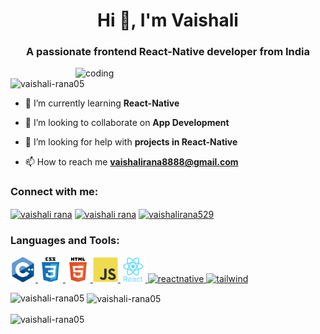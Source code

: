 <h1 align="center">Hi 👋, I'm Vaishali</h1>
<h3 align="center">A passionate frontend React-Native developer from India</h3>

<img align="right" alt="coding" width="400" src="https://mir-s3-cdn-cf.behance.net/project_modules/disp/601014116770475.6068beff4640a.gif
">
<p align="left"> <img src="" alt="vaishali-rana05" /> </p>

- 🌱 I’m currently learning **React-Native**

- 👯 I’m looking to collaborate on **App Development**

- 🤝 I’m looking for help with **projects in React-Native**

- 📫 How to reach me **vaishalirana8888@gmail.com**

<h3 align="left">Connect with me:</h3>
<p align="left">
<a href="https://linkedin.com/in/vaishali rana" target="blank"><img align="center" src="https://raw.githubusercontent.com/rahuldkjain/github-profile-readme-generator/master/src/images/icons/Social/linked-in-alt.svg" alt="vaishali rana" height="30" width="40" /></a>
<a href="https://fb.com/vaishali rana" target="blank"><img align="center" src="https://raw.githubusercontent.com/rahuldkjain/github-profile-readme-generator/master/src/images/icons/Social/facebook.svg" alt="vaishali rana" height="30" width="40" /></a>
<a href="https://hashnode.com/vaishalirana529" target="blank"><img align="center" src="https://raw.githubusercontent.com/rahuldkjain/github-profile-readme-generator/master/src/images/icons/Social/hashnode.svg" alt="vaishalirana529" height="30" width="40" /></a>
</p>

<h3 align="left">Languages and Tools:</h3>
<p align="left"> <a href="https://www.w3schools.com/cpp/" target="_blank" rel="noreferrer"> <img src="https://raw.githubusercontent.com/devicons/devicon/master/icons/cplusplus/cplusplus-original.svg" alt="cplusplus" width="40" height="40"/> </a> <a href="https://www.w3schools.com/css/" target="_blank" rel="noreferrer"> <img src="https://raw.githubusercontent.com/devicons/devicon/master/icons/css3/css3-original-wordmark.svg" alt="css3" width="40" height="40"/> </a> <a href="https://www.w3.org/html/" target="_blank" rel="noreferrer"> <img src="https://raw.githubusercontent.com/devicons/devicon/master/icons/html5/html5-original-wordmark.svg" alt="html5" width="40" height="40"/> </a> <a href="https://developer.mozilla.org/en-US/docs/Web/JavaScript" target="_blank" rel="noreferrer"> <img src="https://raw.githubusercontent.com/devicons/devicon/master/icons/javascript/javascript-original.svg" alt="javascript" width="40" height="40"/> </a> <a href="https://reactjs.org/" target="_blank" rel="noreferrer"> <img src="https://raw.githubusercontent.com/devicons/devicon/master/icons/react/react-original-wordmark.svg" alt="react" width="40" height="40"/> </a> <a href="https://reactnative.dev/" target="_blank" rel="noreferrer"> <img src="https://reactnative.dev/img/header_logo.svg" alt="reactnative" width="40" height="40"/> </a> <a href="https://tailwindcss.com/" target="_blank" rel="noreferrer"> <img src="https://www.vectorlogo.zone/logos/tailwindcss/tailwindcss-icon.svg" alt="tailwind" width="40" height="40"/> </a> </p>

<p><img align="left" src="https://github-readme-stats.vercel.app/api/top-langs?username=vaishali-rana05&show_icons=true&locale=en&layout=compact" alt="vaishali-rana05" /></p>

<p>&nbsp;<img align="center" src="https://github-readme-stats.vercel.app/api?username=vaishali-rana05&show_icons=true&locale=en" alt="vaishali-rana05" /></p>

<p><img align="center" src="https://github-readme-streak-stats.herokuapp.com/?user=vaishali-rana05&" alt="vaishali-rana05" /></p>

